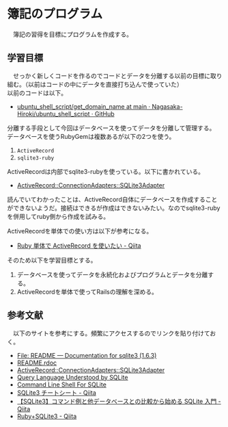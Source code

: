 # 簿記のプログラム
　簿記の習得を目標にプログラムを作成する。

## 学習目標
　せっかく新しくコードを作るのでコードとデータを分離する以前の目標に取り組む。（以前はコードの中にデータを直接打ち込んで使っていた）<br/>
以前のコードは以下。
- [ubuntu_shell_script/get_domain_name at main · Nagasaka-Hiroki/ubuntu_shell_script · GitHub](https://github.com/Nagasaka-Hiroki/ubuntu_shell_script/tree/main/get_domain_name)

分離する手段として今回はデータベースを使ってデータを分離して管理する。<br/>
データベースを使うRubyGemは複数あるが以下の2つを使う。

1. `ActiveRecord`
2. `sqlite3-ruby`

ActiveRecordは内部でsqlite3-rubyを使っている。以下に書かれている。

- [ActiveRecord::ConnectionAdapters::SQLite3Adapter](https://api.rubyonrails.org/v7.0/classes/ActiveRecord/ConnectionAdapters/SQLite3Adapter.html)

読んでいてわかったことは、ActiveRecord自体にデータベースを作成することができないようだ。接続はできるが作成はできないみたい。なのでsqlite3-rubyを併用してruby側から作成を試みる。

ActiveRecordを単体での使い方は以下が参考になる。

- [Ruby 単体で ActiveRecord を使いたい - Qiita](https://qiita.com/dnnnn_yu/items/027665ccb88de2fd9b55)

そのため以下を学習目標とする。

1. データベースを使ってデータを永続化およびプログラムとデータを分離する。
1. ActiveRecordを単体で使ってRailsの理解を深める。

## 参考文献
　以下のサイトを参考にする。頻繁にアクセスするのでリンクを貼り付けておく。
- [ File: README — Documentation for sqlite3 (1.6.3) ](https://www.rubydoc.info/gems/sqlite3)
- [README.rdoc](https://api.rubyonrails.org/v7.0/files/activerecord/README_rdoc.html)
- [ActiveRecord::ConnectionAdapters::SQLite3Adapter](https://api.rubyonrails.org/v7.0/classes/ActiveRecord/ConnectionAdapters/SQLite3Adapter.html#method-c-database_exists-3F)
- [Query Language Understood by SQLite](https://www.sqlite.org/lang.html)
- [Command Line Shell For SQLite](https://www.sqlite.org/cli.html)
- [SQLite3 チートシート - Qiita](https://qiita.com/sotetsuk/items/cd2aeae4ba7e72faad47)
- [【SQLite3】コマンド例と他データベースとの比較から始める SQLite 入門 - Qiita](https://qiita.com/d-yokoi/items/be7cf4622c66cdcc04cb)
- [Ruby+SQLite3 - Qiita](https://qiita.com/akito_tameto/items/868e3805dc01c7bef6ef)

